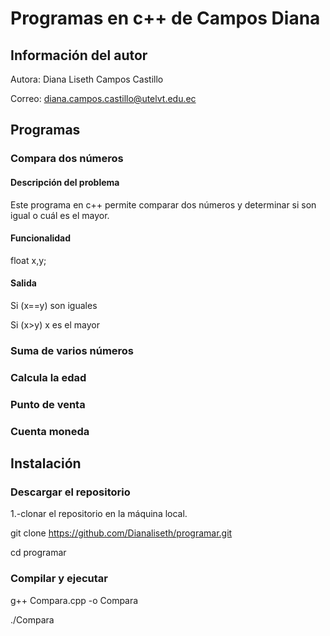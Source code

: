  # Programas en c++ de Campos Diana
 ## Información del autor
  Autora: Diana Liseth Campos Castillo


  Correo: diana.campos.castillo@utelvt.edu.ec


 ## Programas
 ### Compara dos números 
 #### Descripción del problema 
 Este programa en c++ permite comparar dos números y determinar si son igual o cuál es el mayor. 
 #### Funcionalidad

 
 float x,y;
 
 #### Salida

 
 Si (x==y) son iguales

 Si (x>y) x es el mayor
 

 ### Suma de varios números
 ### Calcula la edad
 ### Punto de venta
 ### Cuenta moneda

 ## Instalación 
 ### Descargar el repositorio
 1.-clonar el repositorio en la máquina local. 

 git clone https://github.com/Dianaliseth/programar.git

 cd programar

 
 ### Compilar y ejecutar

 g++ Compara.cpp -o Compara

 ./Compara


